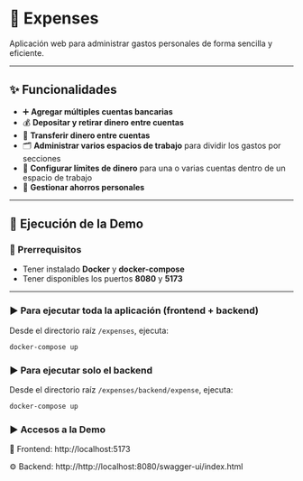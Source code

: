 # 💸 Expenses

Aplicación web para administrar gastos personales de forma sencilla y eficiente.

---

## ✨ Funcionalidades

- ➕ **Agregar múltiples cuentas bancarias**
- 💰 **Depositar y retirar dinero entre cuentas**
- 🔁 **Transferir dinero entre cuentas**
- 🗂️ **Administrar varios espacios de trabajo** para dividir los gastos por secciones
- 🚨 **Configurar límites de dinero** para una o varias cuentas dentro de un espacio de trabajo
- 🏦 **Gestionar ahorros personales**

---

## 🚀 Ejecución de la Demo

### 🔧 Prerrequisitos

- Tener instalado **Docker** y **docker-compose**
- Tener disponibles los puertos **8080** y **5173**

---

### ▶️ Para ejecutar toda la aplicación (frontend + backend)

Desde el directorio raíz `/expenses`, ejecuta:

```bash
docker-compose up
```

### ▶️ Para ejecutar solo el backend

Desde el directorio raíz `/expenses/backend/expense`, ejecuta:

```bash
docker-compose up
```

### ▶️ Accesos a la Demo
🧩 Frontend: http://localhost:5173

⚙️ Backend: http://http://localhost:8080/swagger-ui/index.html
